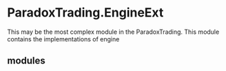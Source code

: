 # ParadoxTrading.EngineExt

This may be the most complex module in the ParadoxTrading. This module contains the implementations of engine

## modules
